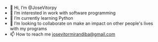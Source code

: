- 👋 Hi, I’m @JoseVitorpy
- 👀 I’m interested in work with software programming
- 🌱 I’m currently learning Python
- 💞️ I’m looking to collaborate on make an impact on other people's lives with my programs
- 📫 How to reach me josevitormirandiba@gmail.com

<!---
JoseVitorpy/JoseVitorpy is a ✨ special ✨ repository because its `README.md` (this file) appears on your GitHub profile.
You can click the Preview link to take a look at your changes.
--->
